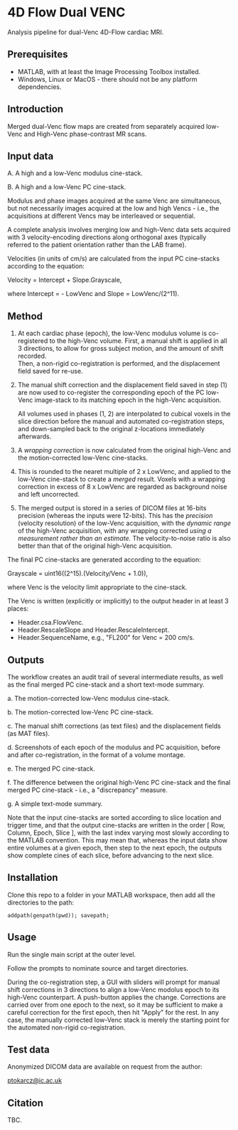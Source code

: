 # 4D Flow Dual VENC

Analysis pipeline for dual-Venc 4D-Flow cardiac MRI.

## Prerequisites

- MATLAB, with at least the Image Processing Toolbox installed.
- Windows, Linux or MacOS - there should not be any platform dependencies.  

## Introduction

Merged dual-Venc flow maps are created from separately acquired low-Venc and High-Venc phase-contrast MR scans.

## Input data

A. A high and a low-Venc modulus cine-stack.

B. A high and a low-Venc PC cine-stack.

Modulus and phase images acquired at the same Venc are simultaneous, but not necessarily images acquired at the low and high Vencs -
i.e., the acquisitions at different Vencs may be interleaved or sequential.

A complete analysis involves merging low and high-Venc data sets acquired with 3 velocity-encoding directions along orthogonal axes
(typically referred to the patient orientation rather than the LAB frame).

Velocities (in units of cm/s) are calculated from the input PC cine-stacks according to the equation:

Velocity = Intercept + Slope.Grayscale, 

where Intercept = - LowVenc and Slope = LowVenc/(2^11).

## Method

1. At each cardiac phase (epoch), the low-Venc modulus volume is co-registered to the high-Venc volume.
   First, a manual shift is applied in all 3 directions, to allow for gross subject motion, and the amount of shift recorded.   
   Then, a non-rigid co-registration is performed, and the displacement field saved for re-use.
   
2. The manual shift correction and the displacement field saved in step (1) are now used to co-register the corresponding epoch of the PC 
   low-Venc image-stack to its matching epoch in the high-Venc acquisition. 
   
   All volumes used in phases (1, 2) are interpolated to cubical voxels in the slice direction before the manual and automated 
   co-registration steps, and down-sampled back to the original z-locations immediately afterwards.
   
3. A *wrapping correction* is now calculated from the original high-Venc and the motion-corrected low-Venc cine-stacks.

4. This is rounded to the nearet multiple of 2 x LowVenc, and applied to the low-Venc cine-stack to create a *merged* result.
   Voxels with a wrapping correction in excess of 8 x LowVenc are regarded as background noise and left uncorrected.
   
5. The merged output is stored in a series of DICOM files at 16-bits precision (whereas the inputs were 12-bits).
   This has the *precision* (velocity resolution) of the low-Venc acquisition, with the *dynamic range* of the high-Venc acquisition,
   with any wrapping corrected *using a measurement rather than an estimate.* The velocity-to-noise ratio is also better than that of the 
   original high-Venc acquisition.

The final PC cine-stacks are generated according to the equation:

Grayscale = uint16((2^15).(Velocity/Venc + 1.0)), 

where Venc is the velocity limit appropriate to the cine-stack.

The Venc is written (explicitly or implicitly) to the output  header in at least 3 places:

- Header.csa.FlowVenc.
- Header.RescaleSlope and Header.RescaleIntercept.
- Header.SequenceName, e.g., "FL200" for Venc = 200 cm/s.

## Outputs
   
The workflow creates an audit trail of several intermediate results, as well as the final merged PC cine-stack and a short text-mode summary.

a. The motion-corrected low-Venc modulus cine-stack.

b. The motion-corrected low-Venc PC cine-stack.

c. The manual shift corrections (as text files) and the displacement fields (as MAT files).

d. Screenshots of each epoch of the modulus and PC acquisition, before and after co-registration, in the format of a volume montage. 

e. The merged PC cine-stack.

f. The difference between the original high-Venc PC cine-stack and the final merged PC cine-stack - i.e., a "discrepancy" measure.

g. A simple text-mode summary.

Note that the input cine-stacks are sorted according to slice location and trigger time, and that the output cine-stacks are written
in the order [ Row, Column, Epoch, Slice ], with the last index varying most slowly according to the MATLAB convention.
This may mean that, whereas the input data show entire volumes at a given epoch, then step to the next epoch, the outputs show complete cines
of each slice, before advancing to the next slice.

## Installation

Clone this repo to a folder in your MATLAB workspace, then add all the directories to the path:

```addpath(genpath(pwd)); savepath;```

## Usage

Run the single main script at the outer level.

Follow the prompts to nominate source and target directories.

During the co-registration step, a GUI with sliders will prompt for manual shift corrections in 3 directions to align a low-Venc modolus epoch
to its high-Venc counterpart. A push-button applies the change. Corrections are carried over from one epoch to the next, so it may be sufficient
to make a careful correction for the first epoch, then hit "Apply" for the rest. In any case, the manually corrected low-Venc stack is merely the
starting point for the automated non-rigid co-registration.

## Test data

Anonymized DICOM data are available on request from the author:

ptokarcz@ic.ac.uk

## Citation

TBC.
